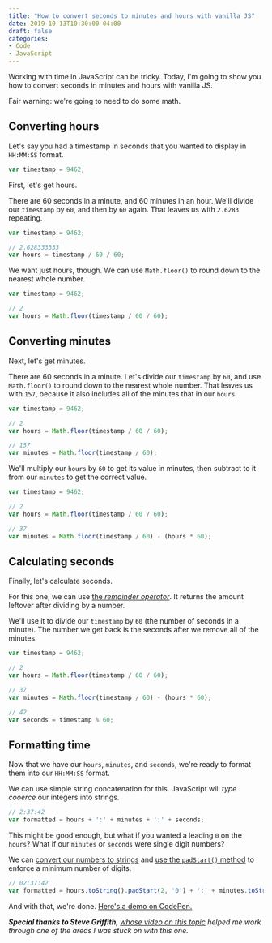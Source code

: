 ```yaml
---
title: "How to convert seconds to minutes and hours with vanilla JS"
date: 2019-10-13T10:30:00-04:00
draft: false
categories:
- Code
- JavaScript
---
```


Working with time in JavaScript can be tricky. Today, I'm going to show you how to convert seconds in minutes and hours with vanilla JS.

Fair warning: we're going to need to do some math.

## Converting hours

Let's say you had a timestamp in seconds that you wanted to display in `HH:MM:SS` format.

```js
var timestamp = 9462;
```

First, let's get hours.

There are 60 seconds in a minute, and 60 minutes in an hour. We'll divide our `timestamp` by `60`, and then by `60` again. That leaves us with `2.6283` repeating.

```js
var timestamp = 9462;

// 2.628333333
var hours = timestamp / 60 / 60;
```

We want just hours, though. We can use `Math.floor()` to round down to the nearest whole number.

```js
var timestamp = 9462;

// 2
var hours = Math.floor(timestamp / 60 / 60);
```

## Converting minutes

Next, let's get minutes.

There are 60 seconds in a minute. Let's divide our `timestamp` by `60`, and use `Math.floor()` to round down to the nearest whole number. That leaves us with `157`, because it also includes all of the minutes that in our `hours`.

```js
var timestamp = 9462;

// 2
var hours = Math.floor(timestamp / 60 / 60);

// 157
var minutes = Math.floor(timestamp / 60);
```

We'll multiply our `hours` by `60` to get its value in minutes, then subtract to it from our `minutes` to get the correct value.

```js
var timestamp = 9462;

// 2
var hours = Math.floor(timestamp / 60 / 60);

// 37
var minutes = Math.floor(timestamp / 60) - (hours * 60);
```

## Calculating seconds

Finally, let's calculate seconds.

For this one, we can use [the *remainder operator*](https://vanillajstoolkit.com/reference/numbers/basic-math/). It returns the amount leftover after dividing by a number.

We'll use it to divide our `timestamp` by `60` (the number of seconds in a minute). The number we get back is the seconds after we remove all of the minutes.

```js
var timestamp = 9462;

// 2
var hours = Math.floor(timestamp / 60 / 60);

// 37
var minutes = Math.floor(timestamp / 60) - (hours * 60);

// 42
var seconds = timestamp % 60;
```

## Formatting time

Now that we have our `hours`, `minutes`, and `seconds`, we're ready to format them into our `HH:MM:SS` format.

We can use simple string concatenation for this. JavaScript will *type cooerce* our integers into strings.

```js
// 2:37:42
var formatted = hours + ':' + minutes + ':' + seconds;
```

This might be good enough, but what if you wanted a leading `0` on the `hours`? What if our `minutes` or `seconds` were single digit numbers?

We can [convert our numbers to strings](https://vanillajstoolkit.com/reference/numbers/number-tostring/) and [use the `padStart()` method](https://vanillajstoolkit.com/reference/strings/string-padstart/) to enforce a minimum number of digits.

```js
// 02:37:42
var formatted = hours.toString().padStart(2, '0') + ':' + minutes.toString().padStart(2, '0') + ':' + seconds.toString().padStart(2, '0');
```

And with that, we're done. [Here's a demo on CodePen.](https://codepen.io/cferdinandi/pen/YzzwMYW)

*__Special thanks to Steve Griffith__, [whose video on this topic](https://www.youtube.com/watch?v=ZB7cMq-iYSI&list=PLyuRouwmQCjkYdv4VjuIbvcMZVWSdOm58) helped me work through one of the areas I was stuck on with this one.*
